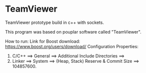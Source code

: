 # TeamViewer
TeamViewer prototype build in c++ with sockets.

This program was based on pouplar software called "TeamViewer".


How to run:
  Link for Boost download: https://www.boost.org/users/download/
  Configuration Properties:
  1. C/C++ ==> General ==> Additional Include Directories ==> <boost folder path>
  2. Linker ==> System ==> (Heap, Stack) Reserve & Commit Size ==> 104857600.
  
 
